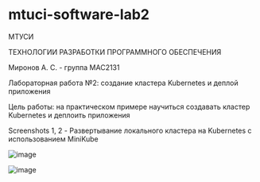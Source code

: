 # mtuci-software-lab2

МТУСИ

ТЕХНОЛОГИИ РАЗРАБОТКИ ПРОГРАММНОГО ОБЕСПЕЧЕНИЯ

Миронов А. С. - группа МАС2131

Лабораторная работа №2: создание кластера Kubernetes и деплой приложения

Цель работы: на практическом примере научиться создавать кластер Kubernetes и деплоить приложения

Screenshots 1, 2 - Развертывание локального кластера на Kubernetes с использованием MiniKube

![image](https://user-images.githubusercontent.com/97240603/148999812-54764219-b3dc-4787-b4dc-04e788b1493c.png)

![image](https://user-images.githubusercontent.com/97240603/148999826-4949f77d-1273-4c09-85b9-00c18dad0d7a.png)
